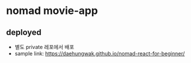 # nomad movie-app

## deployed

- 별도 private 레포에서 배포
- sample link: https://daehungwak.github.io/nomad-react-for-beginner/
